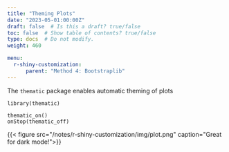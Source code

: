 ```yaml
---
title: "Theming Plots"
date: "2023-05-01:00:00Z"
draft: false  # Is this a draft? true/false
toc: false  # Show table of contents? true/false
type: docs  # Do not modify.
weight: 460

menu:
  r-shiny-customization:
      parent: "Method 4: Bootstraplib"
---
```


The `thematic` package enables automatic theming of plots

```
library(thematic)

thematic_on()
onStop(thematic_off)
```

{{< figure src="/notes/r-shiny-customization/img/plot.png" caption="Great for dark mode!">}}

